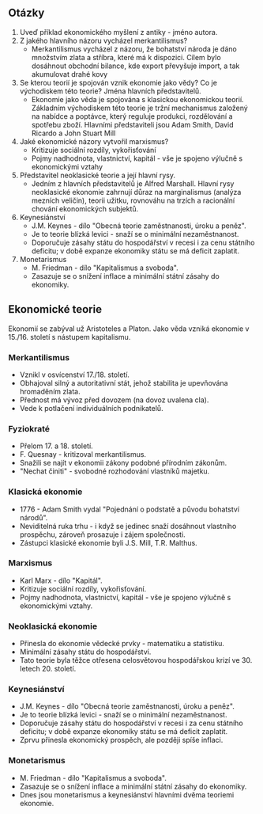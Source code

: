 ## Otázky
1. Uveď příklad ekonomického myšlení z antiky - jméno autora.
2. Z jakého hlavního názoru vycházel merkantilismus?
    - Merkantilismus vycházel z názoru, že bohatství národa je dáno množstvím zlata a stříbra, které má k dispozici. Cílem bylo dosáhnout obchodní bilance, kde export převyšuje import, a tak akumulovat drahé kovy
3. Se kterou teorií je spojován vznik ekonomie jako vědy? Co je východiskem této teorie? Jména hlavních představitelů.
    - Ekonomie jako věda je spojována s klasickou ekonomickou teorií. Základním východiskem této teorie je tržní mechanismus založený na nabídce a poptávce, který reguluje produkci, rozdělování a spotřebu zboží. Hlavními představiteli jsou Adam Smith, David Ricardo a John Stuart Mill
4. Jaké ekonomické názory vytvořil marxismus?
    - Kritizuje sociální rozdíly, vykořisťování
    - Pojmy nadhodnota, vlastnictví, kapitál - vše je spojeno výlučně s ekonomickými vztahy
5. Představitel neoklasické teorie a její hlavní rysy.
    - Jedním z hlavních představitelů je Alfred Marshall. Hlavní rysy neoklasické ekonomie zahrnují důraz na marginalismus (analýza mezních veličin), teorii užitku, rovnováhu na trzích a racionální chování ekonomických subjektů.
6. Keynesiánství
    - J.M. Keynes - dílo "Obecná teorie zaměstnanosti, úroku a peněz".
    - Je to teorie blízká levici - snaží se o minimální nezaměstnanost.
    - Doporučuje zásahy státu do hospodářství v recesi i za cenu státního deficitu; v době expanze ekonomiky státu se má deficit zaplatit.
7. Monetarismus
    - M. Friedman - dílo "Kapitalismus a svoboda".
    - Zasazuje se o snížení inflace a minimální státní zásahy do ekonomiky.

## Ekonomické teorie
Ekonomií se zabýval už Aristoteles a Platon. Jako věda vzniká ekonomie v 15./16. století s nástupem kapitalismu.

### Merkantilismus
- Vznikl v osvícenství 17./18. století.
- Obhajoval silný a autoritativní stát, jehož stabilita je upevňována hromaděním zlata.
- Přednost má vývoz před dovozem (na dovoz uvalena cla).
- Vede k potlačení individuálních podnikatelů.

### Fyziokraté
- Přelom 17. a 18. století.
- F. Quesnay - kritizoval merkantilismus.
- Snažili se najít v ekonomii zákony podobné přírodním zákonům.
- "Nechat činiti" - svobodné rozhodování vlastníků majetku.

### Klasická ekonomie
- 1776 - Adam Smith vydal "Pojednání o podstatě a původu bohatství národů".
- Neviditelná ruka trhu - i když se jedinec snaží dosáhnout vlastního prospěchu, zároveň prosazuje i zájem společnosti.
- Zástupci klasické ekonomie byli J.S. Mill, T.R. Malthus.

### Marxismus
- Karl Marx - dílo "Kapitál".
- Kritizuje sociální rozdíly, vykořisťování.
- Pojmy nadhodnota, vlastnictví, kapitál - vše je spojeno výlučně s ekonomickými vztahy.

### Neoklasická ekonomie
- Přinesla do ekonomie vědecké prvky - matematiku a statistiku.
- Minimální zásahy státu do hospodářství.
- Tato teorie byla těžce otřesena celosvětovou hospodářskou krizí ve 30. letech 20. století.

### Keynesiánství
- J.M. Keynes - dílo "Obecná teorie zaměstnanosti, úroku a peněz".
- Je to teorie blízká levici - snaží se o minimální nezaměstnanost.
- Doporučuje zásahy státu do hospodářství v recesi i za cenu státního deficitu; v době expanze ekonomiky státu se má deficit zaplatit.
- Zprvu přinesla ekonomický prospěch, ale později spíše inflaci.

### Monetarismus
- M. Friedman - dílo "Kapitalismus a svoboda".
- Zasazuje se o snížení inflace a minimální státní zásahy do ekonomiky.
- Dnes jsou monetarismus a keynesiánství hlavními dvěma teoriemi ekonomie.
